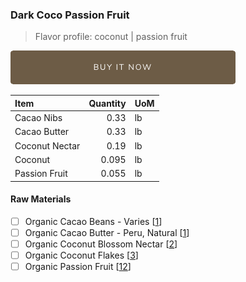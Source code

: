 ### Dark Coco Passion Fruit
> Flavor profile: coconut | passion fruit

[![Buy Now](/assets/images/buy-now.png "Buy Now")](https://shop.osocra.com/products/22111413)

| Item | Quantity | UoM  |
| :---     | ---:    | :--- |
| Cacao Nibs  | 0.33    | lb    |
| Cacao Butter   | 0.33    | lb    |
| Coconut Nectar   | 0.19      | lb      |
| Coconut   | 0.095      | lb      |
| Passion Fruit   | 0.055      | lb      |


#### Raw Materials
- [ ] Organic Cacao Beans -  Varies [[1](/vendors)]
- [ ] Organic Cacao Butter - Peru, Natural [[1](/vendors)]
- [ ] Organic Coconut Blossom Nectar [[2](/vendors)]
- [ ] Organic Coconut Flakes [[3](/vendors)]
- [ ] Organic Passion Fruit [[12](/vendors)]

